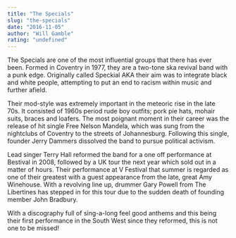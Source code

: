 ```yaml
---
title: "The Specials"
slug: "the-specials"
date: "2016-11-05"
author: "Will Gamble"
rating: "undefined"
---
```


The Specials are one of the most influential groups that there has ever been. Formed in Coventry in 1977, they are a two-tone ska revival band with a punk edge. Originally called Speckial AKA their aim was to integrate black and white people, attempting to put an end to racism within music and further afield.

Their mod-style was extremely important in the meteoric rise in the late 70s. It consisted of 1960s period rude boy outfits; pork pie hats, mohair suits, braces and loafers. The most poignant moment in their career was the release of hit single Free Nelson Mandela, which was sung from the nightclubs of Coventry to the streets of Johannesburg. Following this single, founder Jerry Dammers dissolved the band to pursue political activism.

Lead singer Terry Hall reformed the band for a one off performance at Bestival in 2008, followed by a UK tour the next year which sold out in a matter of hours. Their performance at V Festival that summer is regarded as one of their greatest with a guest appearance from the late, great Amy Winehouse. With a revolving line up, drummer Gary Powell from The Libertines has stepped in for this tour due to the sudden death of founding member John Bradbury.

With a discography full of sing-a-long feel good anthems and this being their first performance in the South West since they reformed, this is not one to be missed!
